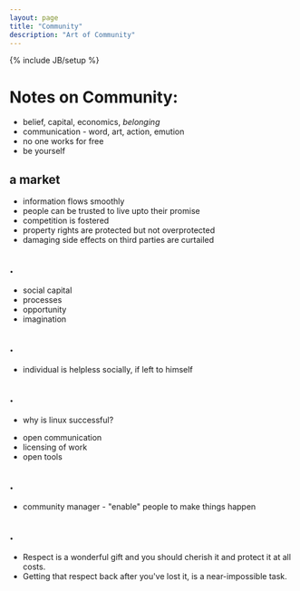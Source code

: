 ```yaml
---
layout: page
title: "Community"
description: "Art of Community"
---
```


{% include JB/setup %}

# Notes on Community:
 * belief, capital, economics, *belonging*
 * communication - word, art, action, emution
 * no one works for free
 * be yourself

## a market
 - information flows smoothly
 - people can be trusted to live upto their promise
 - competition is fostered
 - property rights are protected but not overprotected
 - damaging side effects on third parties are curtailed

## .
* social capital
* processes
* opportunity
* imagination

## .
* individual is helpless socially, if left to himself

## .
* why is linux successful?
 - open communication
 - licensing of work
 - open tools

## .
* community manager - "enable" people to make things happen

## .
* Respect is a wonderful gift and you should cherish it and protect it at all costs.
* Getting that respect back after you've lost it, is a near-impossible task.
